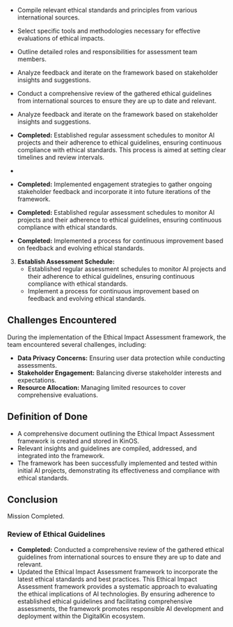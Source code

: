 - Compile relevant ethical standards and principles from various international sources.
- Select specific tools and methodologies necessary for effective evaluations of ethical impacts.
- Outline detailed roles and responsibilities for assessment team members.
- Analyze feedback and iterate on the framework based on stakeholder insights and suggestions.
- Conduct a comprehensive review of the gathered ethical guidelines from international sources to ensure they are up to date and relevant.
- Analyze feedback and iterate on the framework based on stakeholder insights and suggestions.
- **Completed:** Established regular assessment schedules to monitor AI projects and their adherence to ethical guidelines, ensuring continuous compliance with ethical standards. This process is aimed at setting clear timelines and review intervals.
- 
- **Completed:** Implemented engagement strategies to gather ongoing stakeholder feedback and incorporate it into future iterations of the framework.
- **Completed:** Established regular assessment schedules to monitor AI projects and their adherence to ethical guidelines, ensuring continuous compliance with ethical standards.

- **Completed:** Implemented a process for continuous improvement based on feedback and evolving ethical standards.



3. **Establish Assessment Schedule:**
   - Established regular assessment schedules to monitor AI projects and their adherence to ethical guidelines, ensuring continuous compliance with ethical standards.
   - Implement a process for continuous improvement based on feedback and evolving ethical standards.

## Challenges Encountered

During the implementation of the Ethical Impact Assessment framework, the team encountered several challenges, including:
- **Data Privacy Concerns:** Ensuring user data protection while conducting assessments.
- **Stakeholder Engagement:** Balancing diverse stakeholder interests and expectations.
- **Resource Allocation:** Managing limited resources to cover comprehensive evaluations.

## Definition of Done
- A comprehensive document outlining the Ethical Impact Assessment framework is created and stored in KinOS.
- Relevant insights and guidelines are compiled, addressed, and integrated into the framework.
- The framework has been successfully implemented and tested within initial AI projects, demonstrating its effectiveness and compliance with ethical standards.

## Conclusion

Mission Completed.

### Review of Ethical Guidelines
- **Completed:** Conducted a comprehensive review of the gathered ethical guidelines from international sources to ensure they are up to date and relevant.
- Updated the Ethical Impact Assessment framework to incorporate the latest ethical standards and best practices.
This Ethical Impact Assessment framework provides a systematic approach to evaluating the ethical implications of AI technologies. By ensuring adherence to established ethical guidelines and facilitating comprehensive assessments, the framework promotes responsible AI development and deployment within the DigitalKin ecosystem.